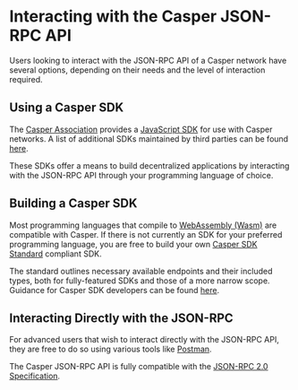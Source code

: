 # Interacting with the Casper JSON-RPC API

Users looking to interact with the JSON-RPC API of a Casper network have several options, depending on their needs and the level of interaction required.

## Using a Casper SDK

The [Casper Association](https://casper.network/en-us/) provides a [JavaScript SDK](/dapp-dev-guide/building-dapps/sdk/script-sdk/) for use with Casper networks. A list of additional SDKs maintained by third parties can be found [here](/building-dapps/sdk/index.md).

These SDKs offer a means to build decentralized applications by interacting with the JSON-RPC API through your programming language of choice.

## Building a Casper SDK

Most programming languages that compile to [WebAssembly (Wasm)](/glossary/W/#webassembly) are compatible with Casper. If there is not currently an SDK for your preferred programming language, you are free to build your own [Casper SDK Standard](/dapp-dev-guide/sdkspec/introduction/) compliant SDK.

The standard outlines necessary available endpoints and their included types, both for fully-featured SDKs and those of a more narrow scope. Guidance for Casper SDK developers can be found [here](/dapp-dev-guide/sdkspec/guidance/).

## Interacting Directly with the JSON-RPC

For advanced users that wish to interact directly with the JSON-RPC API, they are free to do so using various tools like [Postman](https://www.postman.com/).

The Casper JSON-RPC API is fully compatible with the [JSON-RPC 2.0 Specification](https://www.jsonrpc.org/specification).
